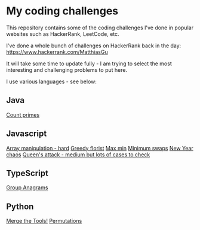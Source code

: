 # My coding challenges

This repository contains some of the coding challenges I've done in popular websites such as HackerRank, LeetCode, etc.

I've done a whole bunch of challenges on HackerRank back in the day:
https://www.hackerrank.com/MatthiasGu

It will take some time to update fully - I am trying to select the most interesting and challenging problems to put here.

I use various languages - see below:

## Java
[Count primes](https://github.com/MatthiasGu/coding-challenges/blob/master/src/java/CountPrimes.java)

## Javascript
[Array manipulation - hard](https://github.com/MatthiasGu/coding-challenges/blob/master/src/javascript/arrayManipulation.js)
[Greedy florist](https://github.com/MatthiasGu/coding-challenges/blob/master/src/javascript/greedyFlorist.js)
[Max min](https://github.com/MatthiasGu/coding-challenges/blob/master/src/javascript/maxMin.js)
[Minimum swaps](https://github.com/MatthiasGu/coding-challenges/blob/master/src/javascript/minimumSwaps.js)
[New Year chaos](https://github.com/MatthiasGu/coding-challenges/blob/master/src/javascript/newYearChaos.js)
[Queen's attack - medium but lots of cases to check](https://github.com/MatthiasGu/coding-challenges/blob/master/src/javascript/queensAttack.js)

## TypeScript
[Group Anagrams](https://github.com/MatthiasGu/coding-challenges/blob/master/src/typescript/groupAnagrams.ts)

## Python
[Merge the Tools!](https://github.com/MatthiasGu/coding-challenges/blob/master/src/python/merge_the_tools.py)
[Permutations](https://github.com/MatthiasGu/coding-challenges/blob/master/src/python/permutations.py)
